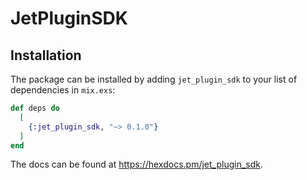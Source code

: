 # JetPluginSDK

## Installation

The package can be installed by adding `jet_plugin_sdk` to your list of dependencies in `mix.exs`:

```elixir
def deps do
  [
    {:jet_plugin_sdk, "~> 0.1.0"}
  ]
end
```

The docs can be found at <https://hexdocs.pm/jet_plugin_sdk>.

